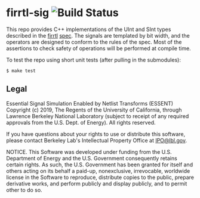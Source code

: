 firrtl-sig ![Build Status](https://github.com/ucsc-vama/firrtl-sig/actions/workflows/c-cpp.yml/badge.svg)
===================
This repo provides C++ implementations of the UInt and SInt types described in the [firrtl](https://github.com/freechipsproject/firrtl) [spec](https://github.com/ucb-bar/firrtl/blob/master/spec/spec.pdf). The signals are templated by bit width, and the operators are designed to conform to the rules of the spec. Most of the assertions to check safety of operations will be performed at compile time.

To test the repo using short unit tests (after pulling in the submodules):

    $ make test


Legal
-----
Essential Signal Simulation Enabled by Netlist Transforms (ESSENT) Copyright (c) 2019, The Regents of the University of California, through Lawrence Berkeley National Laboratory (subject to receipt of any required approvals from the U.S. Dept. of Energy). All rights reserved.

If you have questions about your rights to use or distribute this software, please contact Berkeley Lab's Intellectual Property Office at IPO@lbl.gov.

NOTICE. This Software was developed under funding from the U.S. Department of Energy and the U.S. Government consequently retains certain rights. As such, the U.S. Government has been granted for itself and others acting on its behalf a paid-up, nonexclusive, irrevocable, worldwide license in the Software to reproduce, distribute copies to the public, prepare derivative works, and perform publicly and display publicly, and to permit other to do so.
